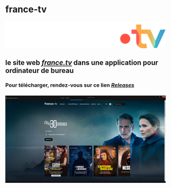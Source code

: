 # france-tv

![france-tv](./images/france-tv-white.svg)

## le site web [__***france.tv***__](https://www.france.tv/) dans une application pour ordinateur de bureau

### Pour télécharger, rendez-vous sur ce lien [__***Releases***__](https://github.com/Paullux/FranceTV/releases)
  
###  
![capture application](./images/Capture.png)